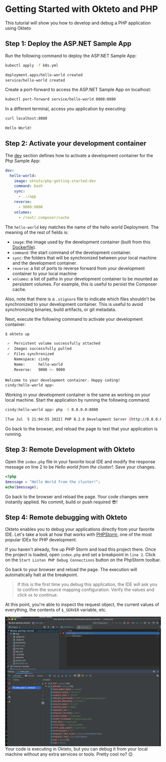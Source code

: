 # Getting Started with Okteto and PHP

This tutorial will show you how to develop and debug a PHP application using Okteto

## Step 1: Deploy the ASP.NET Sample App

Run the following command to deploy the ASP.NET Sample App:

```bash
kubectl apply -f k8s.yml
```

```bash
deployment.apps/hello-world created
service/hello-world created
```

Create a port-forward to access the ASP.NET Sample App on localhost:

```bash
kubectl port-forward service/hello-world 8080:8080
```

In a different terminal, access you application by executing:

```bash
curl localhost:8080
```

```bash
Hello World!
```

## Step 2: Activate your development container

The [dev](reference/okteto-manifest.mdx#dev-object-optional) section defines how to activate a development container for the Php Sample App:

```yaml title="okteto.yml"
dev:
  hello-world:
    image: okteto/php-getting-started:dev
    command: bash
    sync:
      - .:/app
    reverse:
      - 9000:9000
    volumes:
      - /root/.composer/cache
```

The `hello-world` key matches the name of the hello world Deployment. The meaning of the rest of fields is:

- `image`: the image used by the development container (built from this [Dockerfile](https://github.com/okteto/php-getting-started/blob/main/Dockerfile)).
- `command`: the start command of the development container.
- `sync`: the folders that will be synchronized between your local machine and the development container.
- `reverse`: a list of ports to reverse forward from your development container to your local machine
- `volumes`: a list of paths in your development container to be mounted as persistent volumes. For example, this is useful to persist the Composer cache.

Also, note that there is a `.stignore` file to indicate which files shouldn't be synchronized to your development container.
This is useful to avoid synchronizing binaries, build artifacts, or git metadata.

Next, execute the following command to activate your development container:

```bash
$ okteto up
```

```bash
 ✓  Persistent volume successfully attached
 ✓  Images successfully pulled
 ✓  Files synchronized
    Namespace: cindy
    Name:      hello-world
    Reverse:   9000 <- 9000

Welcome to your development container. Happy coding!
cindy:hello-world app>
```

Working in your development container is the same as working on your local machine.
Start the application by running the following command:

```bash
cindy:hello-world app> php -S 0.0.0.0:8080
```

```bash
[Tue Jul  5 21:04:55 2022] PHP 8.2.0 Development Server (http://0.0.0.0:8080) started
```

Go back to the browser, and reload the page to test that your application is running.

## Step 3: Remote Development with Okteto

Open the `index.php` file in your favorite local IDE and modify the response message on line 2 to be _Hello world from the cluster!_. Save your changes.

```php
<?php
$message = "Hello World from the cluster!";
echo($message);
```

Go back to the browser and reload the page. Your code changes were instantly applied. No commit, build or push required 😎!

## Step 4: Remote debugging with Okteto

Okteto enables you to debug your applications directly from your favorite IDE. Let's take a look at how that works with [PHPStorm](https://www.jetbrains.com/phpstorm/), one of the most popular IDEs for PHP development.

If you haven't already, fire up PHP Storm and load this project there. Once the project is loaded, open `index.php` and set a breakpoint in `line 2`. Click on the `Start Listen PHP Debug Connections` button on the PhpStorm toolbar.

Go back to your browser and reload the page. The execution will automatically halt at the breakpoint.

> If this is the first time you debug this application, the IDE will ask you to confirm the source mapping configuration. Verify the values and click `ok` to continue.

At this point, you're able to inspect the request object, the current values of everything, the contents of `$_SERVER` variable, etc.

<img align="left" src="images/php-halt.png">

Your code is executing in Okteto, but you can debug it from your local machine without any extra services or tools. Pretty cool no? 😉
